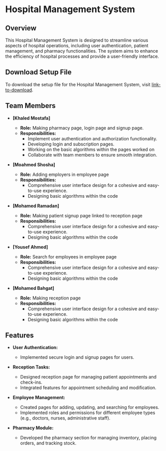 # Hospital Management System

## Overview

This Hospital Management System is designed to streamline various aspects of hospital operations, including user authentication, patient management, and pharmacy functionalities. The system aims to enhance the efficiency of hospital processes and provide a user-friendly interface.

## Download Setup File

To download the setup file for the Hospital Management System, visit [link-to-download](https://github.com/khaledrokaya/Hospital-Management-System/edit/main/setup.exe).


## Team Members

- **[Khaled Mostafa]**
  - **Role:** Making pharmacy page, login page and signup page.
  - **Responsibilities:**
    - Implement user authentication and authorization functionality.
    - Developing login and subscription pages.
    - Working on the basic algorithms within the pages worked on
    - Collaborate with team members to ensure smooth integration.

- **[Moahmed Shosha]**
  - **Role:** Adding employers in employee page
  - **Responsibilities:**
    - Comprehensive user interface design for a cohesive and easy-to-use experience.
    - Designing basic algorithms within the code

- **[Mohamed Ramadan]**
  - **Role:** Making patient signup page linked to reception page
  - **Responsibilities:**
    - Comprehensive user interface design for a cohesive and easy-to-use experience.
    - Designing basic algorithms within the code
  
- **[Yousef Ahmed]**
  - **Role:** Search for employees in employee page
  - **Responsibilities:**
    - Comprehensive user interface design for a cohesive and easy-to-use experience.
    - Designing basic algorithms within the code
  
- **[Mohamed Bahgat]**
  - **Role:** Making reception page
  - **Responsibilities:**
    - Comprehensive user interface design for a cohesive and easy-to-use experience.
    - Designing basic algorithms within the code

## Features

- **User Authentication:**
  - Implemented secure login and signup pages for users.

- **Reception Tasks:**
  - Designed reception page for managing patient appointments and check-ins.
  - Integrated features for appointment scheduling and modification.

- **Employee Management:**
  - Created pages for adding, updating, and searching for employees.
  - Implemented roles and permissions for different employee types (e.g., doctors, nurses, administrative staff).

- **Pharmacy Module:**
  - Developed the pharmacy section for managing inventory, placing orders, and tracking stock.
